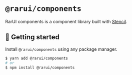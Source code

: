 # `@rarui/components`

RarUI components is a component library built with [Stencil](https://stenciljs.com/docs/introduction).

## 🚀 Getting started

Install `@rarui/components` using any package manager.

```sh
$ yarn add @rarui/components
# or
$ npm install @rarui/components
```

